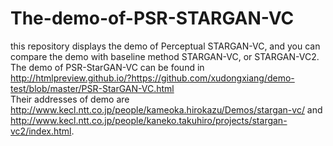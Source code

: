 # The-demo-of-PSR-STARGAN-VC
this repository displays the demo of Perceptual STARGAN-VC, and you can compare the demo with baseline method STARGAN-VC, or STARGAN-VC2.  
The demo of PSR-StarGAN-VC can be found in http://htmlpreview.github.io/?https://github.com/xudongxiang/demo-test/blob/master/PSR-StarGAN-VC.html  
Their addresses of demo are http://www.kecl.ntt.co.jp/people/kameoka.hirokazu/Demos/stargan-vc/ and http://www.kecl.ntt.co.jp/people/kaneko.takuhiro/projects/stargan-vc2/index.html.  


